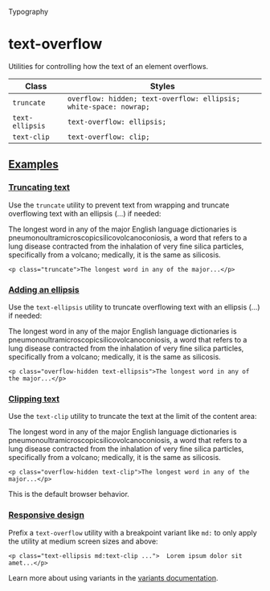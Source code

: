 <!--$-->

<!--/$-->

Typography

# text-overflow

Utilities for controlling how the text of an element overflows.

| Class           | Styles                                                            |
| --------------- | ----------------------------------------------------------------- |
| `truncate`      | `overflow: hidden; text-overflow: ellipsis; white-space: nowrap;` |
| `text-ellipsis` | `text-overflow: ellipsis;`                                        |
| `text-clip`     | `text-overflow: clip;`                                            |

## [Examples](#examples)

### [Truncating text](#truncating-text)

Use the `truncate` utility to prevent text from wrapping and truncate overflowing text with an ellipsis (…) if needed:

The longest word in any of the major English language dictionaries is<!-- --> pneumonoultramicroscopicsilicovolcanoconiosis, a word that refers to a lung disease contracted from the inhalation of very fine silica particles, specifically from a volcano; medically, it is the same as silicosis.

```
<p class="truncate">The longest word in any of the major...</p>
```

### [Adding an ellipsis](#adding-an-ellipsis)

Use the `text-ellipsis` utility to truncate overflowing text with an ellipsis (…) if needed:

The longest word in any of the major English language dictionaries is<!-- --> pneumonoultramicroscopicsilicovolcanoconiosis, a word that refers to a lung disease contracted from the inhalation of very fine silica particles, specifically from a volcano; medically, it is the same as silicosis.

```
<p class="overflow-hidden text-ellipsis">The longest word in any of the major...</p>
```

### [Clipping text](#clipping-text)

Use the `text-clip` utility to truncate the text at the limit of the content area:

The longest word in any of the major English language dictionaries is<!-- --> pneumonoultramicroscopicsilicovolcanoconiosis, a word that refers to a lung disease contracted from the inhalation of very fine silica particles, specifically from a volcano; medically, it is the same as silicosis.

```
<p class="overflow-hidden text-clip">The longest word in any of the major...</p>
```

This is the default browser behavior.

### [Responsive design](#responsive-design)

Prefix <!-- -->a<!-- --> `text-overflow` utility<!-- --> <!-- -->with a breakpoint variant like `md:` to only apply the utility at <!-- -->medium<!-- --> <!-- -->screen sizes and above:

```
<p class="text-ellipsis md:text-clip ...">  Lorem ipsum dolor sit amet...</p>
```

Learn more about using variants in the [variants documentation](/docs/hover-focus-and-other-states).

<!--$-->

<!--/$-->

